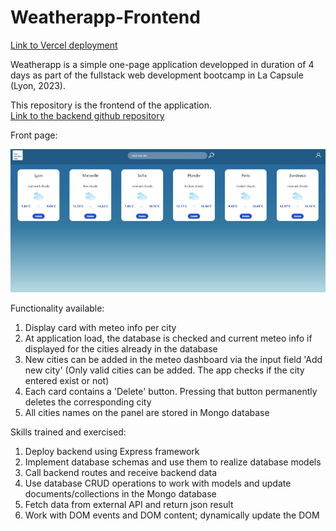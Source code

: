 # Weatherapp-Frontend

[Link to Vercel deployment](https://weatherapp-frontend-iota.vercel.app/)

Weatherapp is a simple one-page application developped in duration of 4 days as part of the fullstack web development bootcamp in La Capsule (Lyon, 2023). 

This repository is the frontend of the application. <br />
[Link to the backend github repository](https://github.com/asseniliev/Weatherapp-backend)

Front page:

![Weatherapp](frontPage.jpg)

Functionality available:
1. Display card with meteo info per city
2. At application load, the database is checked and current meteo info if displayed for the cities already in the database
3. New cities can be added in the meteo dashboard via the input field 'Add new city'
  (Only valid cities can be added. The app checks if the city entered exist or not)
4. Each card contains a 'Delete' button. Pressing that button permanently deletes the corresponding city
5. All cities names on the panel are stored in Mongo database


Skills trained and exercised:
1. Deploy backend using Express framework
2. Implement database schemas and use them to realize database models
3. Call backend routes and receive backend data
4. Use database CRUD operations to work with models and update documents/collections in the Mongo database
5. Fetch data from external API and return json result
6. Work with DOM events and DOM content; dynamically update the DOM